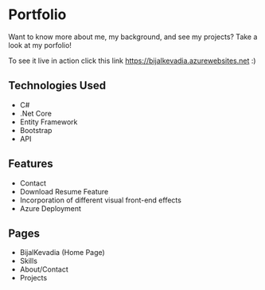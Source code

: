 # Portfolio
Want to know more about me, my background, and see my projects? Take a look at my porfolio!

To see it live in action click this link https://bijalkevadia.azurewebsites.net :)

## Technologies Used
- C#
- .Net Core
- Entity Framework
- Bootstrap
- API

## Features
- Contact
- Download Resume Feature
- Incorporation of different visual front-end effects
- Azure Deployment

## Pages
- BijalKevadia (Home Page)
- Skills
- About/Contact
- Projects
